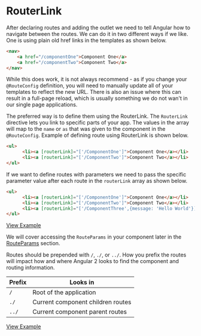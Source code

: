 # RouterLink #

After declaring routes and adding the outlet we need to tell Angular how to navigate between the routes. We can do it in two different ways if we like. One is using plain old href links in the templates as shown below.

```html
<nav>
    <a href="/componentOne">Component One</a>
    <a href="/componentTwo">Component Two</a>
</nav>
```

While this does work, it is not always recommend - as if you change your `@RouteConfig` definition, you will need to manually update all of your templates to reflect the new URL. There is also an issue where this can result in a full-page reload, which is usually something we do not wan't in our single page applications.

The preferred way is to define them using the RouterLink. The `RouterLink` directive lets you link to specific parts of your app. The values in the array will map to the `name` or `as` that was given to the component in the `@RouteConfig`. Example of defining route using RouterLink is shown below.

```html
<ul>
	  <li><a [routerLink]="['/ComponentOne']">Component One</a></li>
	  <li><a [routerLink]="['/ComponentTwo']">Component Two</a></li>
</ul>
```

If we want to define routes with parameters we need to pass the specific parameter value after each route in the `routerLink` array as shown below.

```html
<ul>
	  <li><a [routerLink]="['/ComponentOne']">Component One</a></li>
	  <li><a [routerLink]="['/ComponentTwo']">Component Two</a></li>
	  <li><a [routerLink]="['/ComponentThree',{message: 'Hello World'}]">Component Three with Param</a></li>
</ul>
```
[View Example](https://plnkr.co/edit/kooqJGsKNQUgPbxYX1VC?p=preview)

We will cover accessing the `RouteParams` in your component later in the [RouteParams](#routeparams) section.

Routes should be prepended with `/`, `./`, or `../`.  How you prefix the routes will impact how and where Angular 2 looks to find the component and routing information.

| Prefix | Looks in
|--------|---
| `/`    | Root of the application
| `./`   | Current component children routes
| `../`  | Current component parent routes


[View Example](https://plnkr.co/edit/wfwe4ucFLSXEBWAMDRpG?p=preview)
